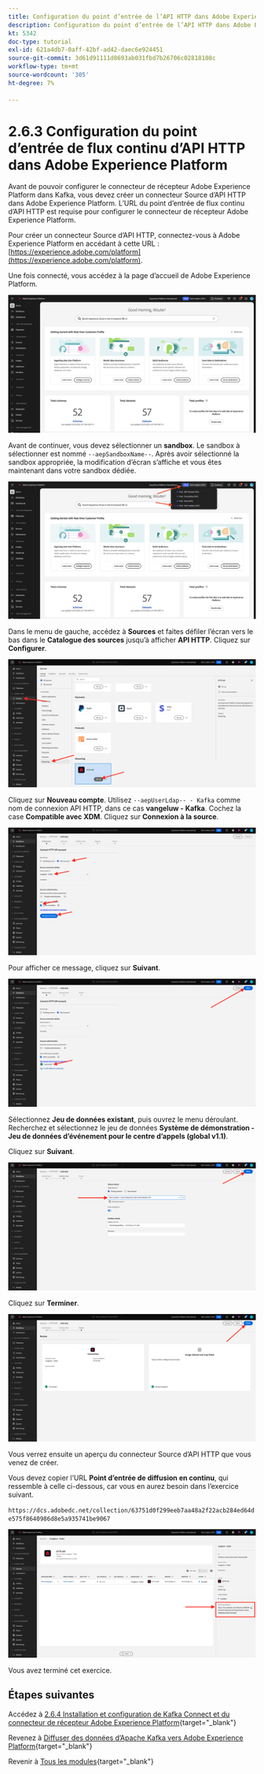 ```yaml
---
title: Configuration du point d’entrée de l’API HTTP dans Adobe Experience Platform
description: Configuration du point d’entrée de l’API HTTP dans Adobe Experience Platform
kt: 5342
doc-type: tutorial
exl-id: 621a4db7-0aff-42bf-ad42-daec6e924451
source-git-commit: 3d61d91111d8693ab031fbd7b26706c02818108c
workflow-type: tm+mt
source-wordcount: '305'
ht-degree: 7%

---
```


# 2.6.3 Configuration du point d’entrée de flux continu d’API HTTP dans Adobe Experience Platform

Avant de pouvoir configurer le connecteur de récepteur Adobe Experience Platform dans Kafka, vous devez créer un connecteur Source d’API HTTP dans Adobe Experience Platform. L’URL du point d’entrée de flux continu d’API HTTP est requise pour configurer le connecteur de récepteur Adobe Experience Platform.

Pour créer un connecteur Source d’API HTTP, connectez-vous à Adobe Experience Platform en accédant à cette URL : [https://experience.adobe.com/platform](https://experience.adobe.com/platform).

Une fois connecté, vous accédez à la page d’accueil de Adobe Experience Platform.

![Ingestion des données](./../../../../modules/delivery-activation/datacollection/dc1.2/images/home.png)

Avant de continuer, vous devez sélectionner un **sandbox**. Le sandbox à sélectionner est nommé ``--aepSandboxName--``. Après avoir sélectionné la sandbox appropriée, la modification d’écran s’affiche et vous êtes maintenant dans votre sandbox dédiée.

![Ingestion des données](./../../../../modules/delivery-activation/datacollection/dc1.2/images/sb1.png)

Dans le menu de gauche, accédez à **Sources** et faites défiler l’écran vers le bas dans le **Catalogue des sources** jusqu’à afficher **API HTTP**. Cliquez sur **Configurer**.

![Ingestion des données](./images/kaep1.png)

Cliquez sur **Nouveau compte**. Utilisez `--aepUserLdap-- - Kafka` comme nom de connexion API HTTP, dans ce cas **vangeluw - Kafka**. Cochez la case **Compatible avec XDM**. Cliquez sur **Connexion à la source**.

![Ingestion des données](./images/kaep2.png)

Pour afficher ce message, cliquez sur **Suivant**.

![Ingestion des données](./images/kaep3.png)

Sélectionnez **Jeu de données existant**, puis ouvrez le menu déroulant. Recherchez et sélectionnez le jeu de données **Système de démonstration - Jeu de données d’événement pour le centre d’appels (global v1.1)**.

Cliquez sur **Suivant**.

![Ingestion des données](./images/kaep4.png)

Cliquez sur **Terminer**.

![Ingestion des données](./images/kaep8.png)

Vous verrez ensuite un aperçu du connecteur Source d’API HTTP que vous venez de créer.

Vous devez copier l’URL **Point d’entrée de diffusion en continu**, qui ressemble à celle ci-dessous, car vous en aurez besoin dans l’exercice suivant.

`https://dcs.adobedc.net/collection/63751d0f299eeb7aa48a2f22acb284ed64de575f8640986d8e5a935741be9067`

![Ingestion des données](./images/kaep9.png)

Vous avez terminé cet exercice.

## Étapes suivantes

Accédez à [2.6.4 Installation et configuration de Kafka Connect et du connecteur de récepteur Adobe Experience Platform](./ex4.md){target="_blank"}

Revenez à [Diffuser des données d’Apache Kafka vers Adobe Experience Platform](./aep-apache-kafka.md){target="_blank"}

Revenir à [Tous les modules](./../../../../overview.md){target="_blank"}
